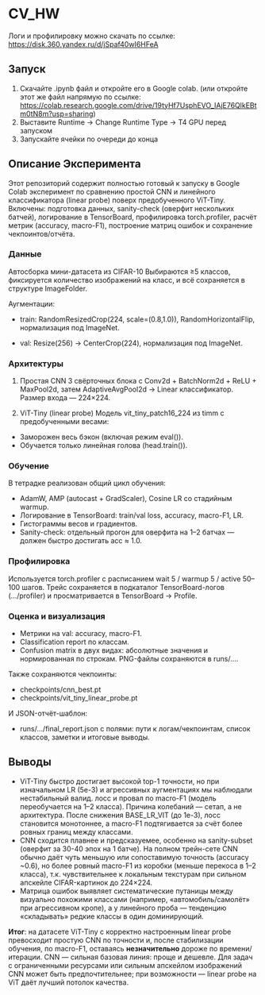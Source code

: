 # CV_HW

Логи и профилировку можно скачать по ссылке: https://disk.360.yandex.ru/d/jSpaf40wI6HFeA

## Запуск

1. Скачайте .ipynb файл и откройте его в Google colab. (или откройте этот же файл напрямую по ссылке: https://colab.research.google.com/drive/19tyHf7UsphEVO_IAjE76QlkEBtm0tN8m?usp=sharing)
2. Выставите Runtime -> Change Runtime Type -> T4 GPU перед запуском
3. Запускайте ячейки по очереди до конца

## Описание Эксперимента

Этот репозиторий содержит полностью готовый к запуску в Google Colab эксперимент по сравнению простой CNN и линейного классификатора (linear probe) поверх предобученного ViT-Tiny. Включены: подготовка данных, sanity-check (оверфит нескольких батчей), логирование в TensorBoard, профилировка torch.profiler, расчёт метрик (accuracy, macro-F1), построение матриц ошибок и сохранение чекпоинтов/отчёта.

### Данные

Автосборка мини-датасета из CIFAR-10
Выбираются ≥5 классов, фиксируется количество изображений на класс, и всё сохраняется в структуре ImageFolder.

Аугментации:
- train: RandomResizedCrop(224, scale=(0.8,1.0)), RandomHorizontalFlip, нормализация под ImageNet.

- val: Resize(256) → CenterCrop(224), нормализация под ImageNet.


### Архитектуры
1. Простая CNN
  3 свёрточных блока с Conv2d + BatchNorm2d + ReLU + MaxPool2d, затем AdaptiveAvgPool2d → Linear классификатор. Размер входа — 224×224.

2. ViT-Tiny (linear probe)
  Модель vit_tiny_patch16_224 из timm с предобученными весами:
  - Заморожен весь бэкон (включая режим eval()).
  - Обучается только линейная голова (head.train()).

### Обучение

В тетрадке реализован общий цикл обучения:
- AdamW, AMP (autocast + GradScaler), Cosine LR со стадийным warmup.
- Логирование в TensorBoard: train/val loss, accuracy, macro-F1, LR.
- Гистограммы весов и градиентов.
- Sanity-check: отдельный прогон для оверфита на 1–2 батчах — должен быстро достигать acc ≈ 1.0.

### Профилировка

Используется torch.profiler с расписанием wait 5 / warmup 5 / active 50–100 шагов. Трейс сохраняется в подкаталог TensorBoard-логов (.../profiler) и просматривается в TensorBoard → Profile.

### Оценка и визуализация

- Метрики на val: accuracy, macro-F1.
- Classification report по классам.
- Confusion matrix в двух видах: абсолютные значения и нормированная по строкам. PNG-файлы сохраняются в runs/....

Также сохраняются чекпоинты:

- checkpoints/cnn_best.pt
- checkpoints/vit_tiny_linear_probe.pt

И JSON-отчёт-шаблон:
- runs/.../final_report.json с полями: пути к логам/чекпоинтам, список классов, заметки и итоговые выводы.


## Выводы

- ViT-Tiny быстро достигает высокой top-1 точности, но при изначальном LR (5e-3) и агрессивных аугментациях мы наблюдали нестабильный валид. лосс и провал по macro-F1 (модель переобучается на 1–2 класса). Причина колебаний — сетап, а не архитектура. После снижения BASE_LR_VIT (до 1e-3), лосс становится монотоннее, а macro-F1 подтягивается за счёт более ровных границ между классами.
- CNN сходится плавнее и предсказуемее, особенно на sanity-subset (оверфит за 30-40 эпох на 1 батче). На полном трейн-сете CNN обычно даёт чуть меньшую или сопоставимую точность (accuracy ~0.6), но более ровный macro-F1 из коробки (меньше перекоса в 1–2 класса), т.к. чувствительнее к локальным текстурам при сильном апскейле CIFAR-картинок до 224×224.
- Матрица ошибок выявляет систематические путаницы между визуально похожими классами (например, «автомобиль/самолёт» при агрессивном кропе), а у линейного проба — тенденцию «складывать» редкие классы в один доминирующий.

**Итог**: на датасете ViT-Tiny с корректно настроенным linear probe превосходит простую CNN по точности и, после стабилизации обучения, по macro-F1, оставаясь **незначительно** дороже по времени/итерации. CNN — сильная базовая линия: проще и дешевле. Для задач с ограниченными ресурсами или сильным апскейлом изображений CNN может быть предпочтительнее; при возможности — linear probe на ViT даёт лучший потолок качества.
